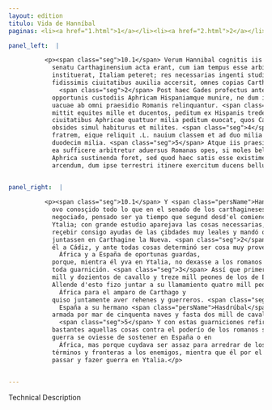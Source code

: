 ```yaml
---
layout: edition
titulo: Vida de Hanníbal
paginas: <li><a href="1.html">1</a></li><li><a href="2.html">2</a></li><li><a href="3.html">3</a></li><li><a href="4.html">4</a></li><li><a href="5.html">5</a></li><li><a href="6.html">6</a></li><li><a href="7.html">7</a></li><li><a href="8.html">8</a></li><li><a href="9.html">9</a></li><li><a href="10.html">10</a></li><li><a href="11.html">11</a></li><li><a href="12.html">12</a></li><li><a href="13.html">13</a></li><li><a href="14.html">14</a></li><li><a href="15.html">15</a></li><li><a href="16.html">16</a></li><li><a href="17.html">17</a></li><li><a href="18.html">18</a></li><li><a href="19.html">19</a></li><li><a href="20.html">20</a></li><li><a href="21.html">21</a></li><li><a href="22.html">22</a></li><li><a href="23.html">23</a></li><li><a href="24.html">24</a></li><li><a href="25.html">25</a></li><li><a href="26.html">26</a></li><li><a href="27.html">27</a></li><li><a href="28.html">28</a></li><li><a href="29.html">29</a></li><li><a href="30.html">30</a></li><li><a href="31.html">31</a></li><li><a href="32.html">32</a></li><li><a href="33.html">33</a></li><li><a href="34.html">34</a></li><li><a href="35.html">35</a></li><li><a href="36.html">36</a></li><li><a href="37.html">37</a></li><li><a href="38.html">38</a></li><li><a href="39.html">39</a></li><li><a href="40.html">40</a></li><li><a href="41.html">41</a></li><li><a href="42.html">42</a></li><li><a href="43.html">43</a></li><li><a href="44.html">44</a></li><li><a href="45.html">45</a></li><li><a href="46.html">46</a></li><li><a href="47.html">47</a></li><li><a href="48.html">48</a></li><li><a href="49.html">49</a></li><li><a href="50.html">50</a></li><li><a href="51.html">51</a></li><li><a href="52.html">52</a></li><li><a href="53.html">53</a></li><li><a href="54.html">54</a></li><li><a href="55.html">55</a></li><li><a href="56.html">56</a></li><li><a href="57.html">57</a></li><li><a href="58.html">58</a></li><li><a href="59.html">59</a></li><li><a href="60.html">60</a></li><li><a href="61.html">61</a></li><li><a href="62.html">62</a></li><li><a href="63.html">63</a></li><li><a href="64.html">64</a></li><li><a href="65.html">65</a></li><li><a href="66.html">66</a></li><li><a href="67.html">67</a></li><li><a href="68.html">68</a></li><li><a href="69.html">69</a></li><li><a href="70.html">70</a></li><li><a href="71.html">71</a></li><li><a href="72.html">72</a></li><li><a href="73.html">73</a></li><li><a href="74.html">74</a></li><li><a href="75.html">75</a></li><li><a href="76.html">76</a></li><li><a href="77.html">77</a></li><li><a href="78.html">78</a></li><li><a href="79.html">79</a></li><li><a href="80.html">80</a></li><li><a href="81.html">81</a></li><li><a href="82.html">82</a></li><li><a href="83.html">83</a></li><li><a href="84.html">84</a></li><li><a href="85.html">85</a></li><li><a href="86.html">86</a></li><li><a href="87.html">87</a></li><li><a href="88.html">88</a></li><li><a href="89.html">89</a></li><li><a href="90.html">90</a></li><li><a href="91.html">91</a></li><li><a href="92.html">92</a></li><li><a href="93.html">93</a></li><li><a href="94.html">94</a></li><li><a href="95.html">95</a></li><li><a href="96.html">96</a></li>

panel_left:  |

          <p><span class="seg">10.1</span> Verum Hannibal cognitis iis quae in
            senatu Carthaginensium acta erant, cum iam tempus esse arbitraretur, ut sicut ab initio
            instituerat, Italiam peteret; res necessarias ingenti studio parat, classem instruit, ex
            fidissimis ciuitatibus auxilia accersit, omnes copias Carthaginem Nouam conuenire iubet.
              <span class="seg">2</span> Post haec Gades profectus ante omnia commodissimum esse statuit
            opportunis custodiis Aphricam Hispaniamque munire, ne dum ipse in Italiam contendit,
            uacuae ab omni praesidio Romanis relinquantur. <span class="seg">3</span> Itaque in Aphricam primum
            mittit equites mille et ducentos, peditum ex Hispanis tredecim milia. Deinde ex diuersis
            ciuitatibus Aphricae quattuor milia peditum euocat, quos Carthaginem tueri iubet,
            obsides simul habiturus et milites. <span class="seg">4</span> Hispaniae autem praeficit Hasdrubalem
            fratrem, eique reliquit .L. nauium classem et ad duo milia equitum, peditum uero ad
            duodecim milia. <span class="seg">5</span> Atque iis praesidiis utranque prouinciam firmat, non quia
            ea sufficere arbitretur aduersus Romanas opes, si moles belli aut in Hispania aut in
            Aphrica sustinenda foret, sed quod haec satis esse existimet ad hostem suis finibus
            arcendum, dum ipse terrestri itinere exercitum ducens bellum in Italiam transferat.</p>
        

panel_right:  |

          <p><span class="seg">10.1</span> Y <span class="persName">Hanníbal</span>, quando
            ovo conosçido todo lo que en el senado de los carthagineses era
            negociado, pensado ser ya tiempo que segund desd'el comienço tenía propuesto, fuesse a
            Ytalia; con grande estudio aparejava las cosas necessarias, fizo llegar flota, començó a
            reçebir consigo ayudas de las çibdades muy leales y mandó que todas las compañas se
            juntassen en Carthagine la Nueva. <span class="seg">2</span> Después d'esto fue
            él a Cádiz, y ante todas cosas determinó ser cosa muy provechosa guarneçer a
              África y a España de oportunas guardas,
            porque, mientra él yva en Ytalia, no dexasse a los romanos aquellas tierras vazías de
            toda guarnición. <span class="seg">3</span> Assí que primero embió en África
            mill y dozientos de cavallo y treze mill peones de los de España.
            Allende d'esto fizo juntar a su llamamiento quatro mill peones de
              África para el amparo de Carthago y
            quiso juntamente aver rehenes y guerreros. <span class="seg">4</span> Prefirió a
              España a su hermano <span class="persName">Hasdrúbal</span> y dexole
            armada por mar de cinquenta naves y fasta dos mill de cavallo y fasta doze mill peones.
              <span class="seg">5</span> Y con estas guarniciones refirmó ambas provinçias, no porque pensasse ser
            bastantes aquellas cosas contra el poderío de los romanos si la difficultad y peso de la
            guerra se oviesse de sostener en España o en
              África, mas porque cuydava ser assaz para arredrar de los
            términos y fronteras a los enemigos, mientra que él por el camino de la tierra yva a
            passar y fazer guerra en Ytalia.</p>
        

---
```


Technical Description 